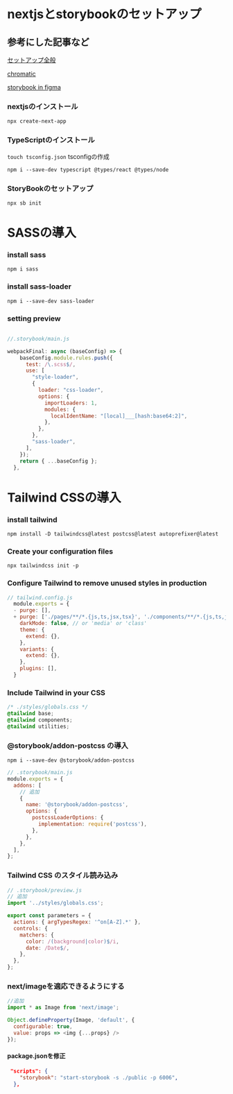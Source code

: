 # nextjsとstorybookのセットアップ

## 参考にした記事など

[セットアップ全般](https://zenn.dev/nus3/articles/257d724e24a39b756b5a)

[chromatic](https://dev.classmethod.jp/articles/chromatic-storybook-review-and-deploy/)

[storybook in figma](https://code-log.hatenablog.com/entry/2020/08/31/161537)

### nextjsのインストール

`npx create-next-app`

### TypeScriptのインストール

`touch tsconfig.json` tsconfigの作成

`npm i --save-dev typescript @types/react @types/node`

### StoryBookのセットアップ

`npx sb init`

# SASSの導入

### install sass

`npm i sass`

### install sass-loader

`npm i --save-dev sass-loader`

### setting preview

```.storybook/main.js

//.storybook/main.js

webpackFinal: async (baseConfig) => {
    baseConfig.module.rules.push({
      test: /\.scss$/,
      use: [
        "style-loader",
        {
          loader: "css-loader",
          options: {
            importLoaders: 1,
            modules: {
              localIdentName: "[local]___[hash:base64:2]",
            },
          },
        },
        "sass-loader",
      ],
    });
    return { ...baseConfig };
  },
```

# Tailwind CSSの導入

### install tailwind

`npm install -D tailwindcss@latest postcss@latest autoprefixer@latest`

### Create your configuration files

`npx tailwindcss init -p`

### Configure Tailwind to remove unused styles in production

```tailwind.config.js
// tailwind.config.js
  module.exports = {
  - purge: [],
  + purge: ['./pages/**/*.{js,ts,jsx,tsx}', './components/**/*.{js,ts,jsx,tsx}'],
    darkMode: false, // or 'media' or 'class'
    theme: {
      extend: {},
    },
    variants: {
      extend: {},
    },
    plugins: [],
  }
```

### Include Tailwind in your CSS

```globals.css
/* ./styles/globals.css */
@tailwind base;
@tailwind components;
@tailwind utilities;
```

### @storybook/addon-postcss の導入

`npm i --save-dev @storybook/addon-postcss`

```.storybook/main.js
// .storybook/main.js
module.exports = {
  addons: [
    // 追加
    {
      name: '@storybook/addon-postcss',
      options: {
        postcssLoaderOptions: {
          implementation: require('postcss'),
        },
      },
    },
  ],
};
```

### Tailwind CSS のスタイル読み込み

```.storybook/preview.js
// .storybook/preview.js
// 追加
import '../styles/globals.css';

export const parameters = {
  actions: { argTypesRegex: '^on[A-Z].*' },
  controls: {
    matchers: {
      color: /(background|color)$/i,
      date: /Date$/,
    },
  },
};
```

### next/imageを適応できるようにする

```.storybook/preview.js
//追加
import * as Image from 'next/image';

Object.defineProperty(Image, 'default', {
  configurable: true,
  value: props => <img {...props} />
});

```

#### package.jsonを修正
```package.json
 "scripts": {
    "storybook": "start-storybook -s ./public -p 6006",
  },
```
